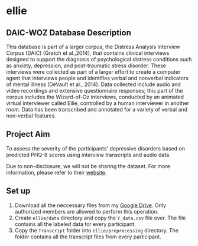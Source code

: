 # ellie

## DAIC-WOZ Database Description

This database is part of a larger corpus, the Distress Analysis Interview Corpus (DAIC) (Gratch et al.,2014), that contains clinical interviews designed to support the diagnosis of psychological distress conditions such as anxiety, depression, and post-traumatic stress disorder. These interviews were collected as part of a larger effort to create a computer agent that interviews people and identifies verbal and nonverbal indicators of mental illness (DeVault et al., 2014). Data collected include audio and video recordings and extensive questionnaire responses; this part of the corpus includes the Wizard-of-Oz interviews, conducted by an animated virtual interviewer called Ellie, controlled by a human interviewer in another room. Data has been transcribed and annotated for a variety of verbal and non-verbal features.

## Project Aim

To assess the severity of the participants' depressive disorders based on predicted PHQ-8 scores using interview transcripts and audio data.

Due to non-disclosure, we will not be sharing the dataset. For more information, please refer to their [website](http://dcapswoz.ict.usc.edu).

## Set up

1. Download all the neccessary files from my [Google Drive](https://drive.google.com/drive/folders/1yuLqv8IrJNQr_JAuFyAlVaPYRA0ejydZ?usp=sharing). Only authorized members are allowed to perform this operation.
2. Create `ellie/data` directory and copy the `Y_data.csv` file over. The file contains all the labeled data for every participant.
3. Copy the `Transcript` folder into `ellie/preprocessing` directory. The folder contains all the transcript files from every participant.
